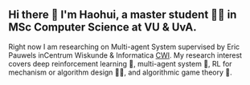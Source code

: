 ## Hi there 👋 I'm Haohui, a master student 👨‍🎓 in MSc Computer Science at VU & UvA. 
Right now I am researching on Multi-agent System supervised by Eric Pauwels inCentrum Wiskunde & Informatica [CWI](https://www.cwi.nl/). My research interest covers deep reinforcement learning 🤖, multi-agent system 🤼, RL for mechanism or algorithm design 👨‍🔧, and algorithmic game theory 🎲.

<!--
**HarryZhangHH/HarryZhangHH** is a ✨ _special_ ✨ repository because its `README.md` (this file) appears on your GitHub profile.

Here are some ideas to get you started:

- 🔭 I’m currently working on ...
- 🌱 I’m currently learning ...
- 👯 I’m looking to collaborate on ...
- 🤔 I’m looking for help with ...
- 💬 Ask me about ...
- 📫 How to reach me: ...
- 😄 Pronouns: ...
- ⚡ Fun fact: ...
-->
